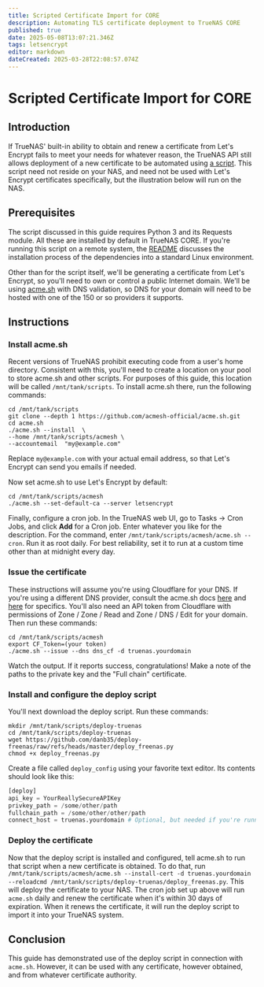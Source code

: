 ```yaml
---
title: Scripted Certificate Import for CORE
description: Automating TLS certificate deployment to TrueNAS CORE
published: true
date: 2025-05-08T13:07:21.346Z
tags: letsencrypt
editor: markdown
dateCreated: 2025-03-28T22:08:57.074Z
---
```


# Scripted Certificate Import for CORE
## Introduction
If TrueNAS' built-in ability to obtain and renew a certificate from Let's Encrypt fails to meet your needs for whatever reason, the TrueNAS API still allows deployment of a new certificate to be automated using [a script](https://github.com/danb35/deploy-freenas).  This script need not reside on your NAS, and need not be used with Let's Encrypt certificates specifically, but the illustration below will run on the NAS.
## Prerequisites
The script discussed in this guide requires Python 3 and its Requests module.  All these are installed by default in TrueNAS CORE.  If you're running this script on a remote system, the [README](https://github.com/danb35/deploy-freenas/blob/master/README_freenas.md) discusses the installation process of the dependencies into a standard Linux environment.

Other than for the script itself, we'll be generating a certificate from Let's Encrypt, so you'll need to own or control a public Internet domain.  We'll be using [acme.sh](https://acme.sh) with DNS validation, so DNS for your domain will need to be hosted with one of the 150 or so providers it supports.
## Instructions
### Install acme.sh
Recent versions of TrueNAS prohibit executing code from a user's home directory.  Consistent with this, you'll need to create a location on your pool to store acme.sh and other scripts.  For purposes of this guide, this location will be called `/mnt/tank/scripts`.  To install acme.sh there, run the following commands:
```text
cd /mnt/tank/scripts
git clone --depth 1 https://github.com/acmesh-official/acme.sh.git
cd acme.sh
./acme.sh --install  \
--home /mnt/tank/scripts/acmesh \
--accountemail  "my@example.com"
```
Replace `my@example.com` with your actual email address, so that Let's Encrypt can send you emails if needed.

Now set acme.sh to use Let's Encrypt by default:
```text
cd /mnt/tank/scripts/acmesh
./acme.sh --set-default-ca --server letsencrypt
```

Finally, configure a cron job.  In the TrueNAS web UI, go to Tasks -> Cron Jobs, and click **Add** for a Cron job.  Enter whatever you like for the description.  For the command, enter `/mnt/tank/scripts/acmesh/acme.sh --cron`.  Run it as root daily.  For best reliability, set it to run at a custom time other than at midnight every day.
### Issue the certificate
These instructions will assume you're using Cloudflare for your DNS.  If you're using a different DNS provider, consult the acme.sh docs [here](https://github.com/acmesh-official/acme.sh/wiki/dnsapi) and [here](https://github.com/acmesh-official/acme.sh/wiki/dnsapi2) for specifics.  You'll also need an API token from Cloudflare with permissions of Zone / Zone / Read and Zone / DNS / Edit for your domain.  Then run these commands:
```text
cd /mnt/tank/scripts/acmesh
export CF_Token=(your token)
./acme.sh --issue --dns dns_cf -d truenas.yourdomain
```
Watch the output.  If it reports success, congratulations!  Make a note of the paths to the private key and the "Full chain" certificate.
### Install and configure the deploy script
You'll next download the deploy script.  Run these commands:
```text
mkdir /mnt/tank/scripts/deploy-truenas
cd /mnt/tank/scripts/deploy-truenas
wget https://github.com/danb35/deploy-freenas/raw/refs/heads/master/deploy_freenas.py
chmod +x deploy_freenas.py
```

Create a file called `deploy_config` using your favorite text editor.  Its contents should look like this:
```python
[deploy]
api_key = YourReallySecureAPIKey
privkey_path = /some/other/path
fullchain_path = /some/other/other/path
connect_host = truenas.yourdomain # Optional, but needed if you're running the script remotely
```

### Deploy the certificate
Now that the deploy script is installed and configured, tell acme.sh to run that script when a new certificate is obtained.  To do that, run `/mnt/tank/scripts/acmesh/acme.sh --install-cert -d truenas.yourdomain --reloadcmd /mnt/tank/scripts/deploy-truenas/deploy_freenas.py`.  This will deploy the certificate to your NAS.  The cron job set up above will run `acme.sh` daily and renew the certificate when it's within 30 days of expiration.  When it renews the certificate, it will run the deploy script to import it into your TrueNAS system.
## Conclusion
This guide has demonstrated use of the deploy script in connection with `acme.sh`.  However, it can be used with any certificate, however obtained, and from whatever certificate authority.